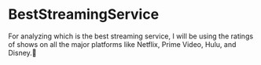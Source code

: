 # BestStreamingService
For analyzing which is the best streaming service, I will be using the ratings of shows on all the major platforms like Netflix, Prime Video, Hulu, and Disney.🧠
